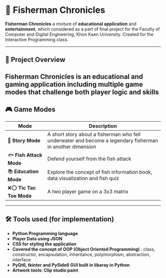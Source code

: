 # 🎣 Fisherman Chronicles

**Fisherman Chronicles** a mixture of **educational application** and **entertainment**, which considered as a part of final project for the Faculty of Computer and Digital Engineering, Khon Kaen University. Created for the Interactive Programming class.

---

## 📘 Project Overview

**Fisherman Chronicles** is an educational and gaming application including multiple game modes that challenge both player logic and skills
---

## 🎮 Game Modes

| Mode              | Description                                                                 |
|-------------------|-----------------------------------------------------------------------------|
| 🧭 **Story Mode**        | A short story about a fisherman who fell underwater and become a legendary fisherman in another dimension   |
| 🐟 **Fish Attack Mode**   | Defend yourself from the fish attack|
| 📚 **Education Mode**     | Explore the concept of fish information book, data visualization and fish quiz |
| ❌⭕ **Tic Tac Toe Mode**  | A two player game on a 3x3 matrix                |

---

## 🛠️ Tools used (for implementation)
- **Python Programming language**
- **Player Data using JSON**
- **CSS for styling the application**
- **Covered the concept of OOP (Object Oriented Programming)** : class, constructor, encapsulation, inheritance, polymorphism, abstraction, interface
- **PyQt6, tkinter and PySide6 GUI built in libaray in Python**
- **Artwork tools: Clip studio paint**

